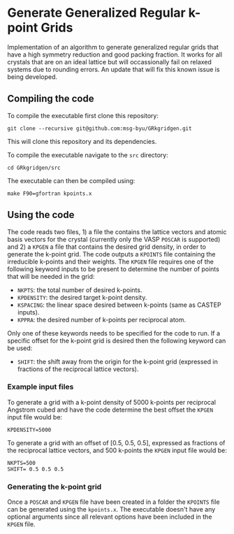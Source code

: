 # Generate Generalized Regular k-point Grids

Implementation of an algorithm to generate generalized regular grids
that have a high symmetry reduction and good packing fraction.  It
works for all crystals that are on an ideal lattice but will
occassionally fail on relaxed systems due to rounding errors. An
update that will fix this known issue is being developed.

## Compiling the code

To compile the executable first clone this repository:

```
git clone --recursive git@github.com:msg-byu/GRkgridgen.git
```

This will clone this repository and its dependencies.

To compile the executable navigate to the `src` directory:

```
cd GRkgridgen/src
```

The executable can then be compiled using:

```
make F90=gfortran kpoints.x
```

## Using the code

The code reads two files, 1) a file the contains the lattice vectors
and atomic basis vectors for the crystal (currently only the VASP
`POSCAR` is supported) and 2) a `KPGEN` a file that contains the
desired grid density, in order to generate the k-point grid. The code
outputs a `KPOINTS` file containing the irreducible k-points and their
weights. The `KPGEN` file requires one of the following keyword inputs
to be present to determine the number of points that will be needed in
the grid:

- `NKPTS`: the total number of desired k-points.
- `KPDENSITY`: the desired target k-point density.
- `KSPACING`: the linear space desired between k-points (same as CASTEP inputs).
- `KPPRA`: the desired number of k-points per reciprocal atom.

Only one of these keywords needs to be specified for the code to run.
If a specific offset for the k-point grid is desired then the
following keyword can be used:

- `SHIFT`: the shift away from the origin for the k-point grid
  (expressed in fractions of the reciprocal lattice vectors).

### Example input files

To generate a grid with a k-point density of 5000 k-points per
reciprocal Angstrom cubed and have the code determine the best offset
the `KPGEN` input file would be:

```
KPDENSITY=5000
```

To generate a grid with an offset of [0.5, 0.5, 0.5], expressed as
fractions of the reciprocal lattice vectors, and 500 k-points the
`KPGEN` input file would be:

```
NKPTS=500
SHIFT= 0.5 0.5 0.5
```

### Generating the k-point grid

Once a `POSCAR` and `KPGEN` file have been created in a folder the
`KPOINTS` file can be generated using the `kpoints.x`. The executable
doesn't have any optional arguments since all relevant options have
been included in the `KPGEN` file.